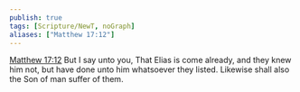 ```yaml
---
publish: true
tags: [Scripture/NewT, noGraph]
aliases: ["Matthew 17:12"]
---
```

[Matthew 17:12](https://churchofjesuschrist.org/study/scriptures/nt/matt/17?lang=eng&id=p12#p12) But I say unto you, That Elias is come already, and they knew him not, but have done unto him whatsoever they listed. Likewise shall also the Son of man suffer of them.

